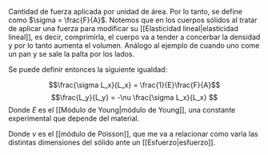
Cantidad de fuerza aplicada por unidad de área. Por lo tanto, se define como $\sigma = \frac{F}{A}$.  Notemos que en los cuerpos sólidos al tratar de aplicar una fuerza para modificar su [[Elasticidad lineal|elasticidad lineal]], es decir, comprimirla, el cuerpo va a tender a concerbar la densidad y por lo tanto aumenta el volumen. Análogo al ejemplo de cuando uno come un pan y se sale la palta por los lados. 

Se puede definir entonces la siguiente igualdad:

$$\frac{\sigma L_x}{L_x} = \frac{1}{E}\frac{F}{A}$$ $$\frac{L_y}{L_y} = -\nu \frac{\sigma L_x}{L_x} $$ 
Donde $E$ es el [[Módulo de Young|módulo de Young]], una constante experimental que depende del material. 

Donde $\nu$ es el [[módulo de Poisson]], que me va a relacionar como varía las distintas dimensiones del sólido ante un [[Esfuerzo|esfuerzo]].  